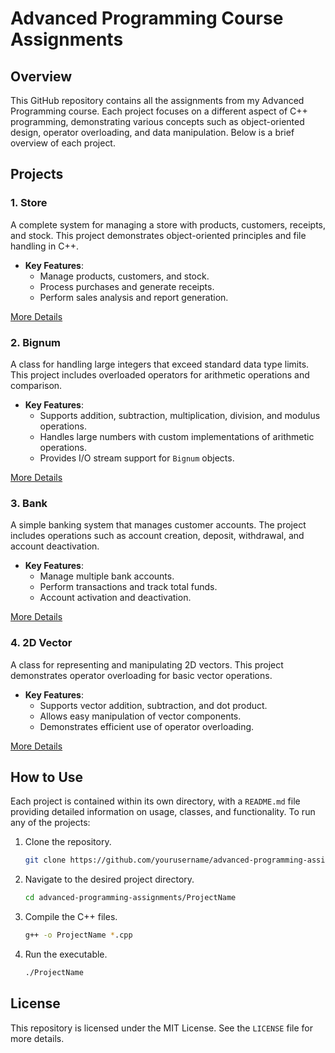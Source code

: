 # Advanced Programming Course Assignments

## Overview

This GitHub repository contains all the assignments from my Advanced Programming course. Each project focuses on a different aspect of C++ programming, demonstrating various concepts such as object-oriented design, operator overloading, and data manipulation. Below is a brief overview of each project.

## Projects

### 1. **Store**
A complete system for managing a store with products, customers, receipts, and stock. This project demonstrates object-oriented principles and file handling in C++.

- **Key Features**:
  - Manage products, customers, and stock.
  - Process purchases and generate receipts.
  - Perform sales analysis and report generation.

[More Details](#)

### 2. **Bignum**
A class for handling large integers that exceed standard data type limits. This project includes overloaded operators for arithmetic operations and comparison.

- **Key Features**:
  - Supports addition, subtraction, multiplication, division, and modulus operations.
  - Handles large numbers with custom implementations of arithmetic operations.
  - Provides I/O stream support for `Bignum` objects.

[More Details](#)

### 3. **Bank**
A simple banking system that manages customer accounts. The project includes operations such as account creation, deposit, withdrawal, and account deactivation.

- **Key Features**:
  - Manage multiple bank accounts.
  - Perform transactions and track total funds.
  - Account activation and deactivation.

[More Details](#)

### 4. **2D Vector**
A class for representing and manipulating 2D vectors. This project demonstrates operator overloading for basic vector operations.

- **Key Features**:
  - Supports vector addition, subtraction, and dot product.
  - Allows easy manipulation of vector components.
  - Demonstrates efficient use of operator overloading.

[More Details](#)

## How to Use

Each project is contained within its own directory, with a `README.md` file providing detailed information on usage, classes, and functionality. To run any of the projects:

1. Clone the repository.
   ```bash
   git clone https://github.com/yourusername/advanced-programming-assignments.git
   ```
2. Navigate to the desired project directory.
   ```bash
   cd advanced-programming-assignments/ProjectName
   ```
3. Compile the C++ files.
   ```bash
   g++ -o ProjectName *.cpp
   ```
4. Run the executable.
   ```bash
   ./ProjectName
   ```

## License

This repository is licensed under the MIT License. See the `LICENSE` file for more details.
